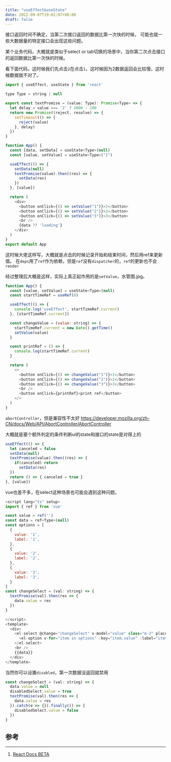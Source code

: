```yaml
---
title: "useEffect&useState"
date: 2022-09-07T19:01:07+08:00
draft: false
---
```


接口返回时间不确定，当第二次接口返回的数据比第一次快的时候，
可能也就一些大数据量的特定接口会出现这些问题。
<!--more-->

某个业务代码，大概就是类似于select or tab切换的场景中，当你第二次点击接口的返回数据比第一次快的时候。

看下面代码，这时候我们先点击`2`在点击`1`，这时候因为2数据返回会比较慢，这时候数据就不对了。
```js
import { useEffect, useState } from 'react'

type Type = string | null

export const textPromise = (value: Type): Promise<Type> => {
  let delay = value === '2' ? 2000 : 200
  return new Promise((reject, resolve) => {
    setTimeout(() => {
      reject(value)
    }, delay)
  })
}

function App() {
  const [data, setData] = useState<Type>(null)
  const [value, setValue] = useState<Type>("1")

  useEffect(() => {
    setData(null)
    textPromise(value).then((res) => {
      setData(res)
    })
  }, [value])

  return (
    <div>
      <button onClick={() => setValue("1")}>1</button>
      <button onClick={() => setValue("2")}>2</button>
      <button onClick={() => setValue("3")}>3</button>
      <br />
      {data ?? 'loading'}
    </div>
  )
}
export default App
```
这时候大佬这样写，大概就是点击的时候记录开始和结束时间，然后用ref来更新值。
在`deps`用了`ref`作为依赖，但是`ref`没有`dispatcher`的，`ref`的更新也不会`render`

经过整理后大概是这样，实际上真正起作用的是`setValue`，水管图.jpg。

```js
function App() {
  const [value, setValue] = useState<Type>(null)
  const startTimeRef = useRef(0)

  useEffect(() => {
    console.log('useEffect', startTimeRef.current)
  }, [startTimeRef.current])

  const changeValue = (value: string) => {
    startTimeRef.current = new Date().getTime()
    setValue(value)
  }

  const printRef = () => {
    console.log(startTimeRef.current)
  }

  return (
    <>
      <button onClick={() => changeValue("1")}>1</button>
      <button onClick={() => changeValue("2")}>2</button>
      <button onClick={() => changeValue("3")}>3</button>
      <br />
      <button onClick={printRef}>print ref</button>
    </>
  )
}
```

`abortController`，但是兼容性不太好
https://developer.mozilla.org/zh-CN/docs/Web/API/AbortController/AbortController

大概就是塞个额外判定的条件判断ui的state和接口的state是对得上的

```js
useEffect(() => {
  let canceled = false
  setData(null)
  textPromise(value).then((res) => {
    if(canceled) return
      setData(res)
  })
  return () => { canceled = true }
}, [value])
```

vue也差不多，在select这种场景也可能会遇到这种问题。

```js
<script lang="ts" setup>
import { ref } from 'vue'

const value = ref('')
const data = ref<Type>(null)
const options = [
  {
    value: '1',
    label: '1',
  },
  {
    value: '2',
    label: '2',
  },
  {
    value: '3',
    label: '3',
  }
]
const changeSelect = (val: string) => {
  textPromise(val).then(res => {
    data.value = res
  })
} 

</script>
<template>
  <div>
    <el-select @change="changeSelect" v-model="value" class="m-2" placeholder="Select" size="large">
      <el-option v-for="item in options" :key="item.value" :label="item.label" :value="item.value" />
    </el-select>
    <br />
    {{data}}
  </div>
</template>
```

当然你可以设置`disabled`，第一次数据没返回就禁用
```js
const changeSelect = (val: string) => {
  data.value = null
  disabledSelect.value = true
  textPromise(val).then(res => {
    data.value = res
  }).catch(e => {}).finally(() => {
    disabledSelect.value = false
  })
}
```

## 参考

___
1. [React Docs BETA](https://beta-reactjs-org-git-effects-fbopensource.vercel.app/)
